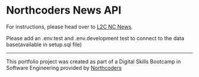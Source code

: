 # Northcoders News API

For instructions, please head over to [L2C NC News](https://l2c.northcoders.com/courses/be/nc-news).

Please add an .env.test and .env.development test to connect to the data base(available in setup.sql file)

---

This portfolio project was created as part of a Digital Skills Bootcamp in Software Engineering provided by [Northcoders](https://northcoders.com/)
